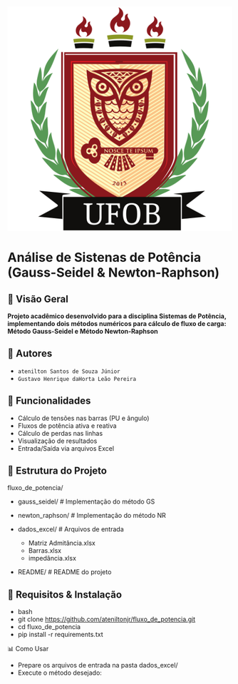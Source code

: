 ![alt text](logo_ufob.png)
# Análise de Sistenas de Potência (Gauss-Seidel & Newton-Raphson)

## 🌟 Visão Geral
**Projeto acadêmico desenvolvido para a disciplina Sistemas de Potência, implementando dois métodos numéricos para cálculo de fluxo de carga:
Método Gauss-Seidel e Método Newton-Raphson**

## 👥 Autores
- ```atenilton Santos de Souza Júnior```
- ```Gustavo Henrique daHorta Leão Pereira```

## 🚀 Funcionalidades
- Cálculo de tensões nas barras (PU e ângulo)
- Fluxos de potência ativa e reativa
- Cálculo de perdas nas linhas
- Visualização de resultados
- Entrada/Saída via arquivos Excel

## 📂 Estrutura do Projeto
fluxo_de_potencia/
- gauss_seidel/      # Implementação do método GS
- newton_raphson/    # Implementação do método NR
- dados_excel/   # Arquivos de entrada

  - Matriz Admitância.xlsx
  - Barras.xlsx
  - impedância.xlsx
- README/            # README do projeto  

## 🔧 Requisitos & Instalação
- bash
- git clone https://github.com/ateniltonjr/fluxo_de_potencia.git
- cd fluxo_de_potencia
- pip install -r requirements.txt

📊 Como Usar
- Prepare os arquivos de entrada na pasta dados_excel/
- Execute o método desejado:
